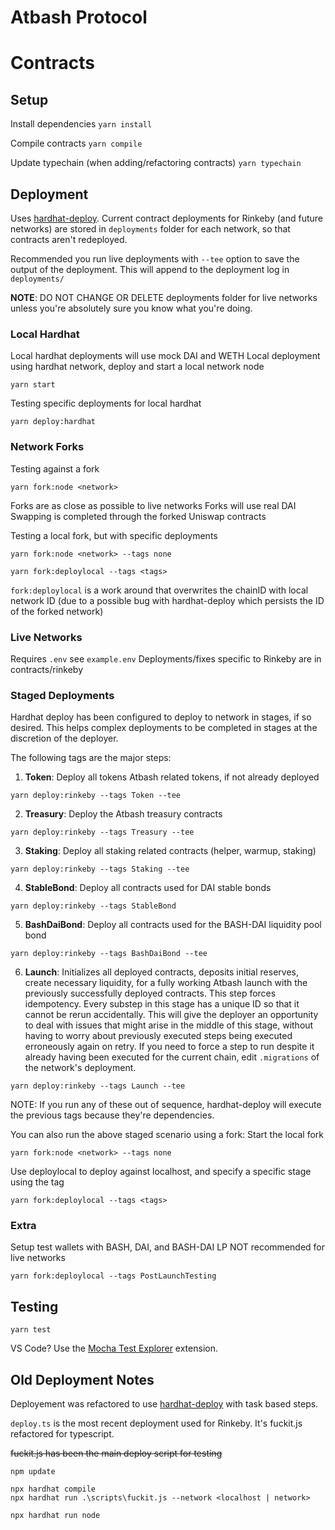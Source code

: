 # Atbash Protocol

# Contracts 
## Setup

Install dependencies
`yarn install`

Compile contracts
`yarn compile` 

Update typechain (when adding/refactoring contracts)
`yarn typechain`

## Deployment

Uses [hardhat-deploy](https://www.npmjs.com/package/hardhat-deploy#migrating-existing-deployment-to-hardhat-deploy).  Current contract deployments for Rinkeby (and future networks) are stored in `deployments` folder for each network, so that contracts aren't redeployed.  

Recommended you run live deployments with `--tee` option to save the output of the deployment.  This will append to the deployment log in `deployments/`

**NOTE**: DO NOT CHANGE OR DELETE deployments folder for live networks unless you're absolutely sure you know what you're doing.

### Local Hardhat
Local hardhat deployments will use mock DAI and WETH
Local deployment using hardhat network, deploy and start a local network node

`yarn start`

Testing specific deployments for local hardhat

`yarn deploy:hardhat`

### Network Forks
Testing against a fork

`yarn fork:node <network>`

Forks are as close as possible to live networks
Forks will use real DAI
Swapping is completed through the forked Uniswap contracts


Testing a local fork, but with specific deployments

`yarn fork:node <network> --tags none`

`yarn fork:deploylocal --tags <tags>`


`fork:deploylocal` is a work around that overwrites the chainID with local network ID (due to a possible bug with hardhat-deploy which persists the ID of the forked network) 

### Live Networks
Requires `.env` see `example.env` 
Deployments/fixes specific to Rinkeby are in contracts/rinkeby

### Staged Deployments
Hardhat deploy has been configured to deploy to network in stages, if so desired.  This helps complex deployments to be completed in stages at the discretion of the deployer.  

The following tags are the major steps:

1. **Token**: Deploy all tokens Atbash related tokens, if not already deployed

`yarn deploy:rinkeby --tags Token --tee` 

2. **Treasury**: Deploy the Atbash treasury contracts

`yarn deploy:rinkeby --tags Treasury --tee` 

3. **Staking**: Deploy all staking related contracts (helper, warmup, staking)

`yarn deploy:rinkeby --tags Staking --tee` 

4. **StableBond**: Deploy all contracts used for DAI stable bonds

`yarn deploy:rinkeby --tags StableBond` 

5. **BashDaiBond**: Deploy all contracts used for the BASH-DAI liquidity pool bond

`yarn deploy:rinkeby --tags BashDaiBond --tee`

6.  **Launch**: Initializes all deployed contracts, deposits initial reserves, create necessary liquidity, for a fully working Atbash launch with the previously successfully deployed contracts.  This step forces idempotency.  Every substep in this stage has a unique ID so that it cannot be rerun accidentally.  This will give the deployer an opportunity to deal with issues that might arise in the middle of this stage, without having to worry about previously executed steps being executed erroneously again on retry.  If you need to force a step to run despite it already having been executed for the current chain, edit `.migrations` of the network's deployment.

`yarn deploy:rinkeby --tags Launch --tee`

NOTE: If you run any of these out of sequence, hardhat-deploy will execute the previous tags because they're dependencies.

You can also run the above staged scenario using a fork:
Start the local fork

`yarn fork:node <network> --tags none`

Use deploylocal to deploy against localhost, and specify a specific stage using the tag

`yarn fork:deploylocal --tags <tags>`

### Extra
Setup test wallets with BASH, DAI, and BASH-DAI LP
NOT recommended for live networks

`yarn fork:deploylocal --tags PostLaunchTesting`

## Testing

`yarn test`

VS Code?  Use the [Mocha Test Explorer](https://marketplace.visualstudio.com/items?itemName=hbenl.vscode-mocha-test-adapter) extension.

## Old Deployment Notes ##
Deployement was refactored to use [hardhat-deploy](https://www.npmjs.com/package/hardhat-deploy#migrating-existing-deployment-to-hardhat-deploy) with task based steps.

`deploy.ts` is the most recent deployment used for Rinkeby.  It's fuckit.js refactored for typescript.

~~fuckit.js has been the main deploy script for testing~~

```
npm update

npx hardhat compile
npx hardhat run .\scripts\fuckit.js --network <localhost | network> 

npx hardhat run node
```
